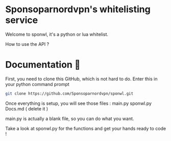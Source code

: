 # Sponsoparnordvpn's whitelisting service
Welcome to sponwl, it's a python or lua whitelist.


How to use the API ?

# Documentation 🔌

First, you need to clone this GitHub, which is not hard to do.
Enter this in your python command prompt
```sh
git clone https://github.com/Sponsoparnordvpn/sponwl.git
```


Once everything is setup, you will see those files :
main.py
sponwl.py
Docs.md ( delete it )

main.py is actually a blank file, so you can do what you want.


Take a look at sponwl.py for the functions and get your hands ready to code !
